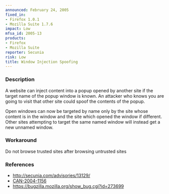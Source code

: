 ```yaml
---
announced: February 24, 2005
fixed_in:
- Firefox 1.0.1
- Mozilla Suite 1.7.6
impact: Low
mfsa_id: 2005-13
products:
- Firefox
- Mozilla Suite
reporter: Secunia
risk: Low
title: Window Injection Spoofing
---
```


<h3>Description</h3>

<p>A website can inject content into a popup opened by another site if the
target name of the popup window is known. An attacker who knows you are
going to visit that other site could spoof the contents of the popup.</p>

<p>Open windows can now be targeted by name only by the site whose content
is in the window and the site which opened the window if different.
Other sites attempting to target the same named window will instead
get a new unnamed window.</p>

<h3>Workaround</h3>

<p>Do not browse trusted sites after browsing untrusted sites</p>

<h3>References</h3>

<ul>
<li><a class="ex-ref" href="http://secunia.com/advisories/13129/">http://secunia.com/advisories/13129/</a></li>
<li><a class="ex-ref" href="http://cve.mitre.org/cgi-bin/cvename.cgi?name=CAN-2004-1156">CAN-2004-1156</a></li>
<li><a href="https://bugzilla.mozilla.org/show_bug.cgi?id=273699">https://bugzilla.mozilla.org/show_bug.cgi?id=273699</a></li>
</ul>



